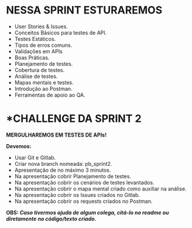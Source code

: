 # **NESSA SPRINT ESTURAREMOS**

- User Stories & Issues.
- Conceitos Básicos para testes de API.
- Testes Estáticos.
- Tipos de erros comuns.
- Validações em APIs
- Boas Práticas.
- Planejamento de testes.
- Cobertura de testes.
- Análise de testes.
- Mapas mentais e testes.
- Introdução ao Postman.
- Ferramentas de apoio ao QA.

# ***CHALLENGE DA SPRINT 2**

**MERGULHAREMOS EM TESTES DE APIs!**

**Devemos:**

- Usar Git e Gitlab.
- Criar nova branch nomeada: pb_sprint2.
- Apresentação de no máximo 3 minutos.
- Na apresentação cobrir Planejamento de testes.
- Na apresentação cobrir os cenários de testes levantados.
- Na apresentação cobrir o mapa mental criado como auxiliar na análise.
- Na apresentação cobrir os Issues criados no Gitlab.
- Na apresentação cobrir os requests criados no Postman.


**OBS: *Caso tivermos ajuda de algum colega, citá-lo no readme ou diretamente no código/texto criado.***
